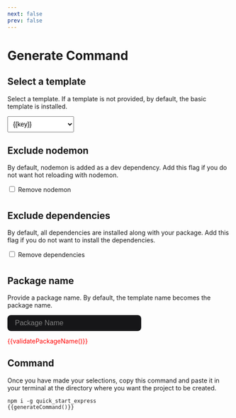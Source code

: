 ```yaml
---
next: false
prev: false
---
```


<script>
import { templates } from '../bin/configs';

export default {
    data() {
        return {
            templates: templates,

            selectedTemplate: "",
            packageName: "",
            removeNodemon: false,
            removeDeps: false,
        }
    },
    methods: {
        generateCommand() {
            let command = "qse init"

            if (this.selectedTemplate) {
                command += ` -t ${this.templates[this.selectedTemplate].name}`
            }

            if (this.packageName && !this.validatePackageName()) {
                command += ` -n ${this.packageName}`
            }

            if (this.removeNodemon) {
                command += " --remove-nodemon"
            }

            if (this.removeDeps) {
                command += " --remove-deps"
            }

            return command
        },
        validatePackageName() {
            let err = ""

            if (this.packageName.length > 214) {
                err = "Package name must have less than or equal to 214 characters."
            } else if (/[^-._~0-9a-zA-Z]/.test(this.packageName)) {
                err = "Package name must not contain non URL friendly characters (%, #, space)."
            } else if (/[A-Z]/.test(this.packageName)) {
                err = "Package name must contain only lower case letters."
            }

            return err
        }
    }
}
</script>

# Generate Command

## Select a template

Select a template. If a template is not provided, by default, the basic template is installed.

<div>
    <select v-model="selectedTemplate">
        <option disabled value="">Select a template</option>
        <option v-for="(val, key) in templates" :value="val.name">
            {{key}}
        </option>
    </select>
</div>

## Exclude nodemon

By default, nodemon is added as a dev dependency. Add this flag if you do not want hot reloading with nodemon.

<div>
    <input type="checkbox" id="remove-nodemon" v-model="removeNodemon">
    <label for="remove-nodemon">Remove nodemon</label>
</div>

## Exclude dependencies

By default, all dependencies are installed along with your package. Add this flag if you do not want to install the dependencies.

<div>
    <input type="checkbox" id="remove-deps" v-model="removeDeps">
    <label for="remove-deps">Remove dependencies</label>
</div>

## Package name

Provide a package name. By default, the template name becomes the package name.

<div>
    <input type="text" id="package-name" v-model="packageName" placeholder="Package Name">
    <p class="error-message" v-if="validatePackageName()">{{validatePackageName()}}</p>
</div>

## Command

Once you have made your selections, copy this command and paste it in your terminal at the directory where you want the project to be created.

```shell-vue
npm i -g quick_start_express
{{generateCommand()}}
```

<style>
input[type="text"] {
    background-color: #161618;
    width: 60%;
    min-width: 200px;
    padding: 0.5rem 1rem;
    border: 1px solid transparent;
    border-radius: 8px;
    font-size: 1rem;
    transition: border-color 0.2s ease;
}

input[type="text"]:hover {
    border-color: #a8b1ff;
}

input[type="text"]:focus {
    border-color: #a8b1ff;
}

input[type="text"]::placeholder {
    color: grey;
}

.error-message {
    color: red;
}

label {
    margin-bottom: 0.5rem;
    display: inline-block;
}

select {
    -webkit-appearance: listbox;
    padding: 0.5rem;
    font-size: 0.9rem;
}

option {
}
</style>
